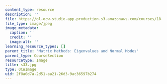 ```yaml
---
content_type: resource
description: ''
file: https://ol-ocw-studio-app-production.s3.amazonaws.com/courses/18-03sc-differential-equations-fall-2011/2f8a0d7a2d51aa2126d39ac36597b274_s33.jpg
file_type: image/jpeg
image_metadata:
  caption: ''
  credit: ''
  image-alt: ''
learning_resource_types: []
parent_title: 'Matrix Methods: Eigenvalues and Normal Modes'
parent_type: CourseSection
resourcetype: Image
title: s33.jpg
type: OCWImage
uid: 2f8a0d7a-2d51-aa21-26d3-9ac36597b274
---
```

